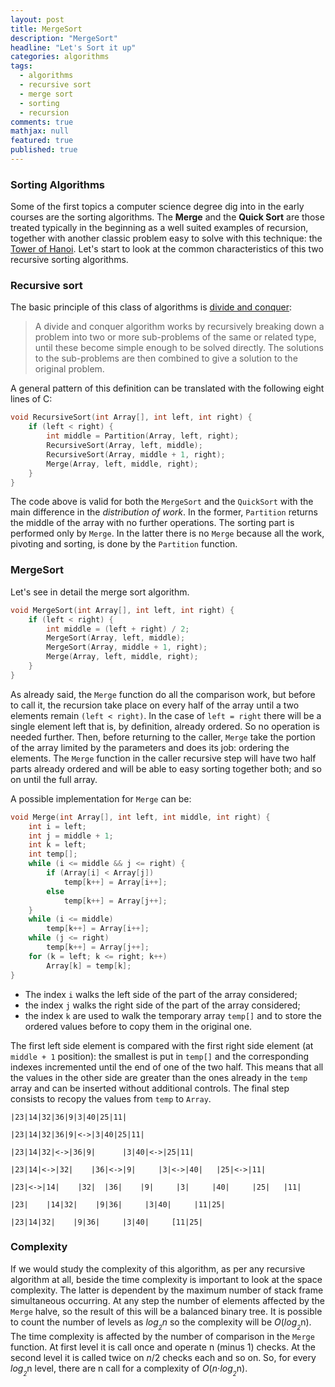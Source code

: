 ```yaml
---
layout: post
title: MergeSort
description: "MergeSort"
headline: "Let's Sort it up"
categories: algorithms
tags: 
  - algorithms
  - recursive sort
  - merge sort
  - sorting
  - recursion
comments: true
mathjax: null
featured: true
published: true
---
```

### Sorting Algorithms
Some of the first topics a computer science degree dig into in the early courses are the sorting algorithms. 
The **Merge** and the **Quick Sort** are those treated typically in the beginning as a well suited examples of recursion, 
together with another classic problem easy to solve with this technique: 
the [Tower of Hanoi](https://en.wikipedia.org/wiki/Tower_of_Hanoi "Tower of Hanoi").
Let's start to look at the common characteristics of this two recursive sorting algorithms.

### Recursive sort
The basic principle of this class of algorithms is 
[divide and conquer](https://en.wikipedia.org/wiki/Divide_and_conquer_algorithms "Divide and conquer"):
> A divide and conquer algorithm works by recursively breaking down a problem into two or more sub-problems of the same 
or related type, until these become simple enough to be solved directly. The solutions to the sub-problems are then 
combined to give a solution to the original problem.

A general pattern of this definition can be translated with the following eight lines of C:
```c
void RecursiveSort(int Array[], int left, int right) {
    if (left < right) {
        int middle = Partition(Array, left, right);
        RecursiveSort(Array, left, middle);
        RecursiveSort(Array, middle + 1, right);
        Merge(Array, left, middle, right);
    }
}
``` 
The code above is valid for both the `MergeSort` and the `QuickSort` with the main difference in the _distribution of
work_. In the former, `Partition` returns the middle of the array with no further operations. The sorting part is 
performed only by `Merge`. In the latter there is no `Merge` because all the work, pivoting and sorting, is done by the 
`Partition` function.

### MergeSort
Let's see in detail the merge sort algorithm.
```c
void MergeSort(int Array[], int left, int right) {
    if (left < right) {
        int middle = (left + right) / 2;
        MergeSort(Array, left, middle);
        MergeSort(Array, middle + 1, right);
        Merge(Array, left, middle, right);
    }
}
```
As already said, the `Merge` function do all the comparison work, but before to call it, the recursion take place on
every half of the array until a two elements remain `(left < right)`. In the case of `left = right` there will be a 
single element left that is, by definition, already ordered. So no operation is needed further. Then, before returning
to the caller, `Merge` take the portion of the array limited by the parameters and does its job: ordering the elements.
The `Merge` function in the caller recursive step will have two half parts already ordered and will be able to easy 
sorting together both; and so on until the full array.

A possible implementation for `Merge` can be:
```c
void Merge(int Array[], int left, int middle, int right) {
    int i = left;
    int j = middle + 1;
    int k = left;
    int temp[];
    while (i <= middle && j <= right) {
        if (Array[i] < Array[j])
            temp[k++] = Array[i++];
        else 
            temp[k++] = Array[j++];
    }
    while (i <= middle)
        temp[k++] = Array[i++];
    while (j <= right)
        temp[k++] = Array[j++];
    for (k = left; k <= right; k++)
        Array[k] = temp[k];
}
```
* The index `i` walks the left side of the part of the array considered;
* the index `j` walks the right side of the part of the array considered;
* the index `k` are used to walk the temporary array `temp[]` and to store the ordered values before to copy them in the 
original one.

The first left side element is compared with the first right side element (at `middle + 1` position): the smallest is 
put in `temp[]` and the corresponding indexes incremented until the end of one of the two half. This means that all the 
values in the other side are greater than the ones already in the `temp` array and can be inserted without additional 
controls. The final step consists to recopy the values from `temp` to `Array`.
```
|23|14|32|36|9|3|40|25|11|

|23|14|32|36|9|<->|3|40|25|11|

|23|14|32|<->|36|9|      |3|40|<->|25|11|

|23|14|<->|32|    |36|<->|9|     |3|<->|40|   |25|<->|11|

|23|<->|14|    |32|  |36|    |9|     |3|     |40|     |25|   |11|

|23|    |14|32|    |9|36|     |3|40|     |11|25|

|23|14|32|    |9|36|     |3|40|     [11|25|
```

### Complexity
If we would study the complexity of this algorithm, as per any recursive algorithm at all, beside the time complexity
 is important to look at the space complexity. The latter is dependent by the maximum number of stack frame 
simultaneous occurring. At any step the number of elements affected by the `Merge` halve, so the result of this will 
be a balanced binary tree. It is possible to count the number of levels as *log*<sub>*<sub>2</sub>*</sub>*n* so the 
complexity will be *O*(*log*<sub>*<sub>2</sub>*</sub>n).
The time complexity is affected by the number of comparison in the `Merge` function. At first level it is call once 
and operate n (minus 1) checks. At the second level it is called twice on *n*/2 checks each and so on. So, for every 
*log*<sub>*<sub>2</sub>*</sub>n level, there are n call for a complexity of *O*(*n*⋅*log*<sub>*<sub>2</sub>*</sub>n).
